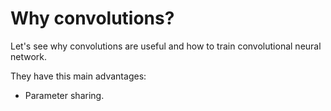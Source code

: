 # Why convolutions?

Let's see why convolutions are useful and how to train convolutional neural network.

They have this main advantages:

- Parameter sharing. 
